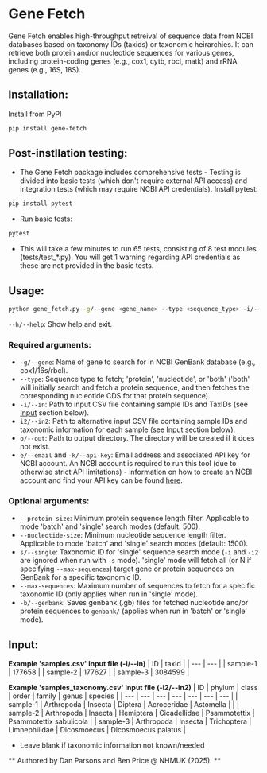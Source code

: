 # Gene Fetch
Gene Fetch enables high-throughput retreival of sequence data from NCBI databases based on taxonomy IDs (taxids) or taxonomic heirarchies. It can retrieve both protein and/or nucleotide sequences for various genes, including protein-coding genes (e.g., cox1, cytb, rbcl, matk) and rRNA genes (e.g., 16S, 18S).

## Installation:
Install from PyPI
```bash
pip install gene-fetch
```

## Post-instllation testing:
- The Gene Fetch package includes comprehensive tests - Testing is divided into basic tests (which don't require external API access) and integration tests (which may require NCBI API credentials).
Install pytest:
```bash
pip install pytest
```
- Run basic tests:
```bash
pytest
```
* This will take a few minutes to run 65 tests, consisting of 8 test modules (tests/test_*.py). You will get 1 warning regarding API credentials as these are not provided in the basic tests.

## Usage:
```bash
python gene_fetch.py -g/--gene <gene_name> --type <sequence_type> -i/--in <samples.csv> -o/--out <output_directory> 
```
`--h/--help`: Show help and exit.

### Required arguments:
* `-g/--gene`: Name of gene to search for in NCBI GenBank database (e.g., cox1/16s/rbcl).
* `--type`: Sequence type to fetch; 'protein', 'nucleotide', or 'both' ('both' will initially search and fetch a protein sequence, and then fetches the corresponding nucleotide CDS for that protein sequence).
* `-i/--in`: Path to input CSV file containing sample IDs and TaxIDs (see [Input](#input) section below).
* `i2/--in2`: Path to alternative input CSV file containing sample IDs and taxonomic information for each sample (see [Input](#input) section below).
* `o/--out`: Path to output directory. The directory will be created if it does not exist.
* `e/--email` and `-k/--api-key`: Email address and associated API key for NCBI account. An NCBI account is required to run this tool (due to otherwise strict API limitations) - information on how to create an NCBI account and find your API key can be found [here](https://support.nlm.nih.gov/kbArticle/?pn=KA-05317).
### Optional arguments:
* `--protein-size`: Minimum protein sequence length filter. Applicable to mode 'batch' and 'single' search modes (default: 500).
* `--nucleotide-size`: Minimum nucleotide sequence length filter. Applicable to mode 'batch' and 'single' search modes (default: 1500).
* `s/--single`: Taxonomic ID for 'single' sequence search mode (`-i` and `-i2` are ignored when run with `-s` mode). 'single' mode will fetch all (or N if specifying `--max-sequences`) target gene or protein sequences on GenBank for a specific taxonomic ID.
* `--max-sequences`: Maximum number of sequences to fetch for a specific taxonomic ID (only applies when run in 'single' mode).
* `-b/--genbank`: Saves genbank (.gb) files for fetched nucleotide and/or protein sequences to `genbank/` (applies when run in 'batch' or 'single' mode).


## Input:
**Example 'samples.csv' input file (-i/--in)**
| ID | taxid |
| --- | --- |
| sample-1  | 177658 |
| sample-2 | 177627 |
| sample-3 | 3084599 |

**Example 'samples_taxonomy.csv' input file (-i2/--in2)**
| ID | phylum | class | order | family | genus | species |
| --- | --- | --- | --- | --- | --- | --- |
| sample-1  | Arthropoda | Insecta | Diptera | Acroceridae | Astomella | |
| sample-2 | Arthropoda | Insecta | Hemiptera | Cicadellidae | Psammotettix | Psammotettix sabulicola |
| sample-3 | Arthropoda | Insecta | Trichoptera | Limnephilidae | Dicosmoecus | Dicosmoecus palatus |
* Leave blank if taxonomic information not known/needed


** Authored by Dan Parsons and Ben Price @ NHMUK (2025). **
